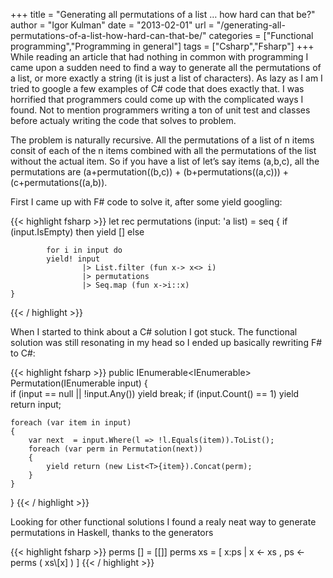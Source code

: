 +++
title = "Generating all permutations of a list … how hard can that be?"
author = "Igor Kulman"
date = "2013-02-01"
url = "/generating-all-permutations-of-a-list-how-hard-can-that-be/"
categories = ["Functional programming","Programming in general"]
tags = ["Csharp","Fsharp"]
+++
While reading an article that had nothing in common with programming I came upon a sudden need to find a way to generate all the permutations of a list, or more exactly a string (it is just a list of characters). As lazy as I am I tried to google a few examples of C# code that does exactly that. I was horrified that programmers could come up with the complicated ways I found. Not to mention programmers writing a ton of unit test and classes before actualy writing the code that solves to problem. 

The problem is naturally recursive. All the permutations of a list of n items consit of each of the n items combined with all the permutations of the list without the actual item. So if you have a list of let&#8217;s say items (a,b,c), all the permutations are (a+permutation((b,c)) + (b+permutations((a,c))) + (c+permutations((a,b)).

First I came up with F# code to solve it, after some yield googling:

<!--more-->

{{< highlight fsharp >}}
let rec permutations (input: 'a list) = seq {
    if (input.IsEmpty) then 
        yield []
    else
        
            for i in input do
            yield! input
                    |> List.filter (fun x-> x<> i) 
                    |> permutations
                    |> Seq.map (fun x->i::x)
    }
{{< / highlight >}}

When I started to think about a C# solution I got stuck. The functional solution was still resonating in my head so I ended up basically rewriting F# to C#:

{{< highlight fsharp >}}
public IEnumerable<IEnumerable<T>> Permutation<T>(IEnumerable<T> input)
{            
    if (input == null || !input.Any()) yield break;
    if (input.Count() == 1) yield return input;

    foreach (var item in input)
    {
        var next  = input.Where(l => !l.Equals(item)).ToList();
        foreach (var perm in Permutation(next))
        {
            yield return (new List<T>{item}).Concat(perm);
        }
    }
}
{{< / highlight >}}

Looking for other functional solutions I found a realy neat way to generate permutations in Haskell, thanks to the generators

{{< highlight fsharp >}}
perms [] = [[]]
perms xs = [ x:ps | x <- xs , ps <- perms ( xs\\[x] ) ]
{{< / highlight >}}
